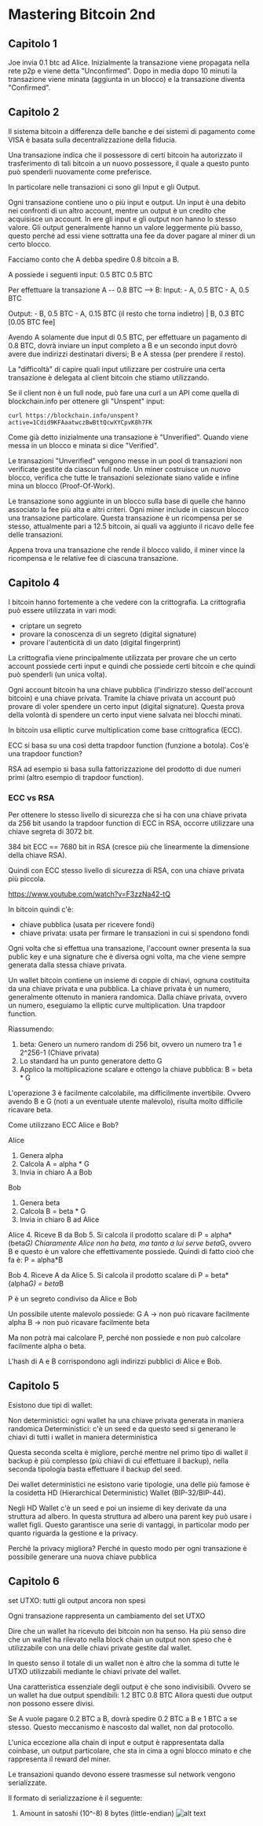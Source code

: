 # Mastering Bitcoin 2nd

## Capitolo 1
Joe invia 0.1 btc ad Alice. Inizialmente la transazione viene propagata nella rete p2p e viene detta "Unconfirmed". Dopo in media dopo 10 minuti la transazione viene minata (aggiunta in un blocco) e la transazione diventa "Confirmed".

## Capitolo 2
Il sistema bitcoin a differenza delle banche e dei sistemi di pagamento come VISA è basata sulla decentralizzazione della fiducia.

Una transazione indica che il possessore di certi bitcoin ha autorizzato il trasferimento di tali bitcoin a un nuovo possessore, il quale a questo punto può spenderli nuovamente come preferisce.

In particolare nelle transazioni ci sono gli Input e gli Output.

Ogni transazione contiene uno o più input e output. Un input è una debito nei confronti di un altro account, mentre un output è un credito che acquisisce un account. In ere gli input e gli output non hanno lo stesso valore. Gli output generalmente hanno un valore leggermente più basso, questo perché ad essi viene sottratta una fee da dover pagare al miner di un certo blocco.

Facciamo conto che A debba spedire 0.8 bitcoin a B.

A possiede i seguenti input:
0.5 BTC
0.5 BTC

Per effettuare la transazione A -- 0.8 BTC --> B:
Input:
	- A, 0.5 BTC
	- A, 0.5 BTC

Output:
	- B, 0.5 BTC
	- A, 0.15 BTC (il resto che torna indietro) | B, 0.3 BTC [0.05 BTC fee]

Avendo A solamente due input di 0.5 BTC, per effettuare un pagamento di 0.8 BTC, dovrà inviare un input completo a B e un secondo input dovrò avere due indirizzi destinatari diversi; B e A stessa (per prendere il resto).

La "difficoltà" di capire quali input utilizzare per costruire una certa transazione è delegata al client bitcoin che stiamo utilizzando.

Se il client non è un full node, può fare una curl a un API come quella di blockchain.info per ottenere gli "Unspent" input:

```
curl https://blockchain.info/unspent?active=1Cdid9KFAaatwczBwBttQcwXYCpvK8h7FK
```

Come già detto inizialmente una transazione è "Unverified". Quando viene messa in un blocco e minata si dice "Verified".

Le transazioni "Unverified" vengono messe in un pool di transazioni non verificate gestite da ciascun full node. Un miner costruisce un nuovo blocco, verifica che tutte le transazioni selezionate siano valide e infine mina un blocco (Proof-Of-Work).

Le transazione sono aggiunte in un blocco sulla base di quelle che hanno associato la fee più alta e altri criteri. Ogni miner include in ciascun blocco una transazione particolare. Questa transazione è un ricompensa per se stesso, attualmente pari a 12.5 bitcoin, ai quali va aggiunto il ricavo delle fee delle transazioni.

Appena trova una transazione che rende il blocco valido, il miner vince la ricompensa e le relative fee di ciascuna transazione.


## Capitolo 4
I bitcoin hanno fortemente a che vedere con la crittografia. La crittografia può essere utilizzata in vari modi:
- criptare un segreto
- provare la conoscenza di un segreto (digital signature)
- provare l'autenticità di un dato (digital fingerprint)

La crittografia viene principalmente utilizzata per provare che un certo account possiede certi input e quindi che possiede certi bitcoin e che quindi può spenderli (un unica volta).

Ogni account bitcoin ha una chiave pubblica (l'indirizzo stesso dell'account bitcoin) e una chiave privata. Tramite la chiave privata un account può provare di voler spendere un certo input (digital signature). Questa prova della volontà di spendere un certo input viene salvata nei blocchi minati.

In bitcoin usa elliptic curve multiplication come base crittografica (ECC).

ECC si basa su una così detta trapdoor function (funzione a botola). Cos'è una trapdoor function?

RSA ad esempio si basa sulla fattorizzazione del prodotto di due numeri primi (altro esempio di trapdoor function).

### ECC vs RSA

Per ottenere lo stesso livello di sicurezza che si ha con una chiave privata da 256 bit usando la trapdoor function di ECC in RSA, occorre utilizzare una chiave segreta di 3072 bit.

384 bit ECC == 7680 bit in RSA (cresce più che linearmente la dimensione della chiave RSA).

Quindi con ECC stesso livello di sicurezza di RSA, con una chiave privata più piccola.

https://www.youtube.com/watch?v=F3zzNa42-tQ

In bitcoin quindi c'è:
- chiave pubblica (usata per ricevere fondi)
- chiave privata: usata per firmare le transazioni in cui si spendono fondi

Ogni volta che si effettua una transazione, l'account owner presenta la sua public key e una signature che è diversa ogni volta, ma che viene sempre generata dalla stessa chiave privata.

Un wallet bitcoin contiene un insieme di coppie di chiavi, ognuna costituita da una chiave privata e una pubblica. La chiave privata è un numero, generalmente ottenuto in maniera randomica. Dalla chiave privata, ovvero un numero, eseguiamo la elliptic curve multiplication. Una trapdoor function. 


Riassumendo:

1. beta: Genero un numero random di 256 bit, ovvero un numero tra 1 e 2^256-1 (Chiave privata)
2. Lo standard ha un punto generatore detto G
3. Applico la moltiplicazione scalare e ottengo la chiave pubblica:
B = beta * G

L'operazione 3 è facilmente calcolabile, ma difficilmente invertibile. Ovvero avendo B e G (noti a un eventuale utente malevolo), risulta molto difficile ricavare beta.

Come utilizzano ECC Alice e Bob?

Alice
1. Genera alpha
2. Calcola A = alpha * G
3. Invia in chiaro A a Bob

Bob
1. Genera beta
2. Calcola B = beta * G
3. Invia in chiaro B ad Alice

Alice
4. Riceve B da Bob
5. Si calcola il prodotto scalare di P = alpha*(beta*G)
Chiaramente Alice non ha beta, ma tanto a lui serve beta*G, ovvero B e questo è un valore che effettivamente possiede. Quindi di fatto cioò che fa è:
P = alpha*B

Bob
4. Riceve A da Alice
5. Si calcola il prodotto scalare di P = beta*(alpha*G) = beta*B


P è un segreto condiviso da Alice e Bob

Un possibile utente malevolo possiede:
G
A -> non può ricavare facilmente alpha
B -> non può ricavare facilmente beta

Ma non potrà mai calcolare P, perché non possiede e non può calcolare facilmente alpha o beta.


L'hash di A e B corrispondono agli indirizzi pubblici di Alice e Bob.


## Capitolo 5
Esistono due tipi di wallet:

Non deterministici: ogni wallet ha una chiave privata generata in maniera randomica
Deterministici: c'è un seed e da questo seed si generano le chiavi di tutti i wallet in maniera deterministica

Questa seconda scelta è migliore, perché mentre nel primo tipo di wallet il backup è più complesso (più chiavi di cui effettuare il backup), nella seconda tipologia basta effettuare il backup del seed.

Dei wallet deterministici ne esistono varie tipologie, una delle più famose è la cosidetta HD (Hierarchical Deterministic) Wallet (BIP-32/BIP-44).

Negli HD Wallet c'è un seed e poi un insieme di key derivate da una struttura ad albero. In questa struttura ad albero una parent key può usare i wallet figli. Questo garantisce una serie di vantaggi, in particolar modo per quanto riguarda la gestione e la privacy.

Perché la privacy migliora? Perché in questo modo per ogni transazione è possibile generare una nuova chiave pubblica

## Capitolo 6

set UTXO: tutti gli output ancora non spesi

Ogni transazione rappresenta un cambiamento del set UTXO

Dire che un wallet ha ricevuto dei bitcoin non ha senso. Ha più senso dire che un wallet ha rilevato nella block chain un output non speso che è utilizzabile con una delle chiavi private gestite dal wallet.

In questo senso il totale di un wallet non è altro che la somma di tutte le UTXO utilizzabili mediante le chiavi private del wallet.

Una caratteristica essenziale degli output è che sono indivisibili. Ovvero se un wallet ha due output spendibili:
1.2 BTC
0.8 BTC
Allora questi due output non possono essere divisi.

Se A vuole pagare 0.2 BTC a B, dovrà spedire 0.2 BTC a B e 1 BTC a se stesso. Questo meccanismo è nascosto dal wallet, non dal protocollo.

L'unica eccezione alla chain di input e output è rappresentata dalla coinbase, un output particolare, che sta in cima a ogni blocco minato e che rappresenta il reward del miner. 

Le transazioni quando devono essere trasmesse sul network vengono serializzate.

Il formato di serializzazione è il seguente:

1. Amount in satoshi (10^-8) 8 bytes (little-endian)
![alt text](https://cdn-images-1.medium.com/max/1500/1*XzLlyZSuMyVCEOGaUh2hFg.png "Little-Endian")

